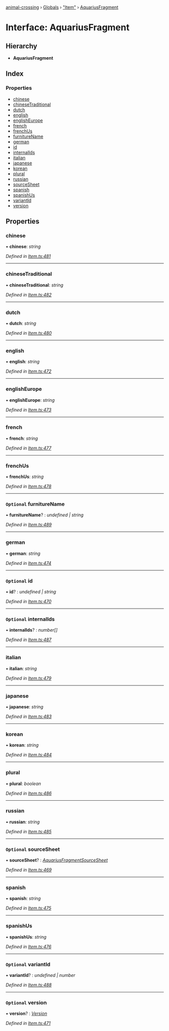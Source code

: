 [animal-crossing](../README.md) › [Globals](../globals.md) › ["Item"](../modules/_item_.md) › [AquariusFragment](_item_.aquariusfragment.md)

# Interface: AquariusFragment

## Hierarchy

* **AquariusFragment**

## Index

### Properties

* [chinese](_item_.aquariusfragment.md#chinese)
* [chineseTraditional](_item_.aquariusfragment.md#chinesetraditional)
* [dutch](_item_.aquariusfragment.md#dutch)
* [english](_item_.aquariusfragment.md#english)
* [englishEurope](_item_.aquariusfragment.md#englisheurope)
* [french](_item_.aquariusfragment.md#french)
* [frenchUs](_item_.aquariusfragment.md#frenchus)
* [furnitureName](_item_.aquariusfragment.md#optional-furniturename)
* [german](_item_.aquariusfragment.md#german)
* [id](_item_.aquariusfragment.md#optional-id)
* [internalIds](_item_.aquariusfragment.md#optional-internalids)
* [italian](_item_.aquariusfragment.md#italian)
* [japanese](_item_.aquariusfragment.md#japanese)
* [korean](_item_.aquariusfragment.md#korean)
* [plural](_item_.aquariusfragment.md#plural)
* [russian](_item_.aquariusfragment.md#russian)
* [sourceSheet](_item_.aquariusfragment.md#optional-sourcesheet)
* [spanish](_item_.aquariusfragment.md#spanish)
* [spanishUs](_item_.aquariusfragment.md#spanishus)
* [variantId](_item_.aquariusfragment.md#optional-variantid)
* [version](_item_.aquariusfragment.md#optional-version)

## Properties

###  chinese

• **chinese**: *string*

*Defined in [Item.ts:481](https://github.com/Norviah/animal-crossing/blob/682361d/module/types/Item.ts#L481)*

___

###  chineseTraditional

• **chineseTraditional**: *string*

*Defined in [Item.ts:482](https://github.com/Norviah/animal-crossing/blob/682361d/module/types/Item.ts#L482)*

___

###  dutch

• **dutch**: *string*

*Defined in [Item.ts:480](https://github.com/Norviah/animal-crossing/blob/682361d/module/types/Item.ts#L480)*

___

###  english

• **english**: *string*

*Defined in [Item.ts:472](https://github.com/Norviah/animal-crossing/blob/682361d/module/types/Item.ts#L472)*

___

###  englishEurope

• **englishEurope**: *string*

*Defined in [Item.ts:473](https://github.com/Norviah/animal-crossing/blob/682361d/module/types/Item.ts#L473)*

___

###  french

• **french**: *string*

*Defined in [Item.ts:477](https://github.com/Norviah/animal-crossing/blob/682361d/module/types/Item.ts#L477)*

___

###  frenchUs

• **frenchUs**: *string*

*Defined in [Item.ts:478](https://github.com/Norviah/animal-crossing/blob/682361d/module/types/Item.ts#L478)*

___

### `Optional` furnitureName

• **furnitureName**? : *undefined | string*

*Defined in [Item.ts:489](https://github.com/Norviah/animal-crossing/blob/682361d/module/types/Item.ts#L489)*

___

###  german

• **german**: *string*

*Defined in [Item.ts:474](https://github.com/Norviah/animal-crossing/blob/682361d/module/types/Item.ts#L474)*

___

### `Optional` id

• **id**? : *undefined | string*

*Defined in [Item.ts:470](https://github.com/Norviah/animal-crossing/blob/682361d/module/types/Item.ts#L470)*

___

### `Optional` internalIds

• **internalIds**? : *number[]*

*Defined in [Item.ts:487](https://github.com/Norviah/animal-crossing/blob/682361d/module/types/Item.ts#L487)*

___

###  italian

• **italian**: *string*

*Defined in [Item.ts:479](https://github.com/Norviah/animal-crossing/blob/682361d/module/types/Item.ts#L479)*

___

###  japanese

• **japanese**: *string*

*Defined in [Item.ts:483](https://github.com/Norviah/animal-crossing/blob/682361d/module/types/Item.ts#L483)*

___

###  korean

• **korean**: *string*

*Defined in [Item.ts:484](https://github.com/Norviah/animal-crossing/blob/682361d/module/types/Item.ts#L484)*

___

###  plural

• **plural**: *boolean*

*Defined in [Item.ts:486](https://github.com/Norviah/animal-crossing/blob/682361d/module/types/Item.ts#L486)*

___

###  russian

• **russian**: *string*

*Defined in [Item.ts:485](https://github.com/Norviah/animal-crossing/blob/682361d/module/types/Item.ts#L485)*

___

### `Optional` sourceSheet

• **sourceSheet**? : *[AquariusFragmentSourceSheet](../enums/_item_.aquariusfragmentsourcesheet.md)*

*Defined in [Item.ts:469](https://github.com/Norviah/animal-crossing/blob/682361d/module/types/Item.ts#L469)*

___

###  spanish

• **spanish**: *string*

*Defined in [Item.ts:475](https://github.com/Norviah/animal-crossing/blob/682361d/module/types/Item.ts#L475)*

___

###  spanishUs

• **spanishUs**: *string*

*Defined in [Item.ts:476](https://github.com/Norviah/animal-crossing/blob/682361d/module/types/Item.ts#L476)*

___

### `Optional` variantId

• **variantId**? : *undefined | number*

*Defined in [Item.ts:488](https://github.com/Norviah/animal-crossing/blob/682361d/module/types/Item.ts#L488)*

___

### `Optional` version

• **version**? : *[Version](../enums/_item_.version.md)*

*Defined in [Item.ts:471](https://github.com/Norviah/animal-crossing/blob/682361d/module/types/Item.ts#L471)*

